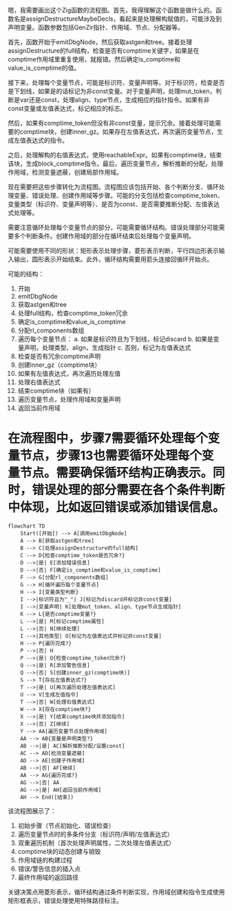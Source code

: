 嗯，我需要画出这个Zig函数的流程图。首先，我得理解这个函数是做什么的。函数名是assignDestructureMaybeDecls，看起来是处理解构赋值的，可能涉及到声明变量。函数参数包括GenZir指针、作用域、节点、分配器等。

首先，函数开始于emitDbgNode，然后获取astgen和tree。接着处理assignDestructure的full结构，检查是否有comptime关键字，如果是在comptime作用域里重复使用，就报错。然后确定is_comptime和value_is_comptime的值。

接下来，处理每个变量节点，可能是标识符、变量声明等。对于标识符，检查是否是下划线，如果是的话标记为非const变量。对于变量声明，处理mut_token，判断是var还是const，处理align、type节点，生成相应的指针指令。如果有非const变量或左值表达式，标记相应的标志。

然后，如果有comptime_token但没有非const变量，提示冗余。接着处理可能需要的comptime块，创建inner_gz。如果存在左值表达式，再次遍历变量节点，生成左值表达式的指令。

之后，处理解构的右值表达式，使用reachableExpr。如果有comptime块，结束该块，生成block_comptime指令。最后，遍历变量节点，解析推断的分配，处理作用域，检测变量遮蔽，创建局部作用域。

现在需要把这些步骤转化为流程图。流程图应该包括开始、各个判断分支、循环处理变量、错误处理、创建作用域等步骤。可能的分支包括检查comptime_token、变量类型（标识符、变量声明等）、是否为const、是否需要推断分配、左值表达式处理等。

需要注意循环处理每个变量节点的部分，可能需要循环结构。错误处理部分可能需要多个判断条件。创建作用域的部分在循环结束后处理每个变量声明。

可能需要使用不同的形状：矩形表示处理步骤，菱形表示判断，平行四边形表示输入输出，圆形表示开始结束。此外，循环结构需要用箭头连接回循环开始点。

可能的结构：

1. 开始
2. emitDbgNode
3. 获取astgen和tree
4. 处理full结构，检查comptime_token冗余
5. 确定is_comptime和value_is_comptime
6. 分配rl_components数组
7. 遍历每个变量节点：
   a. 如果是标识符且为下划线，标记discard
   b. 如果是变量声明，处理类型、align，生成指针
   c. 否则，标记为左值表达式
8. 检查是否有冗余comptime声明
9. 创建inner_gz（comptime块）
10. 如果有左值表达式，再次遍历处理左值
11. 处理右值表达式
12. 结束comptime块（如果有）
13. 遍历变量节点，处理作用域和变量声明
14. 返回当前作用域

在流程图中，步骤7需要循环处理每个变量节点，步骤13也需要循环处理每个变量节点。需要确保循环结构正确表示。同时，错误处理的部分需要在各个条件判断中体现，比如返回错误或添加错误信息。
================================================
```mermaid
flowchart TD
    Start([开始]) --> A[调用emitDbgNode]
    A --> B[获取astgen和tree]
    B --> C[处理assignDestructure的full结构]
    C --> D{检查comptime_token是否冗余?}
    D -->|是| E[添加错误信息]
    D -->|否| F[确定is_comptime和value_is_comptime]
    F --> G[分配rl_components数组]
    G --> H[循环遍历每个变量节点]
    H --> I{变量类型判断}
    I -->|标识符且为"_"| J[标记为discard并标记非const变量]
    I -->|变量声明| K[处理mut_token、align、type节点生成指针]
    K --> L{是否comptime变量?}
    L -->|是| M[标记comptime属性]
    L -->|否| N[继续处理]
    I -->|其他类型| O[标记为左值表达式并标记非const变量]
    H --> P{遍历完成?}
    P -->|否| H
    P -->|是| Q{检查comptime_token冗余?}
    Q -->|是| R[添加警告信息]
    Q -->|否| S[创建inner_gz(comptime块)]
    S --> T{存在左值表达式?}
    T -->|是| U[再次遍历处理左值表达式]
    U --> V[生成左值指令]
    T -->|否| W[处理右值表达式]
    W --> X{存在comptime块?}
    X -->|是| Y[结束comptime块并添加指令]
    X -->|否| Z[继续]
    Y --> AA[遍历变量节点处理作用域]
    AA --> AB{变量是声明类型?}
    AB -->|是| AC[解析推断分配/设置const]
    AC --> AD[检测变量遮蔽]
    AD --> AE[创建子作用域]
    AB -->|否| AF[继续]
    AA --> AG{遍历完成?}
    AG -->|否| AA
    AG -->|是| AH[返回当前作用域]
    AH --> End([结束])
``` 

该流程图展示了：
1. 初始步骤（节点初始化、错误检查）
2. 遍历变量节点时的多条件分支（标识符/声明/左值表达式）
3. 双重遍历机制（首次处理声明属性，二次处理左值表达式）
4. comptime块的动态创建与销毁
5. 作用域链的构建过程
6. 错误/警告信息的插入点
7. 最终作用域的返回路径

关键决策点用菱形表示，循环结构通过条件判断实现，作用域创建和指令生成使用矩形框表示，错误处理使用特殊路径标注。